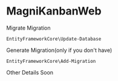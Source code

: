 # MagniKanbanWeb


Migrate Migration

`EntityFrameworkCore\Update-Database`

Generate Migration(only if you don't have)

`EntityFrameworkCore\Add-Migration`


Other Details Soon
